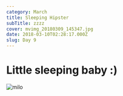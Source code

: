 ```yaml
---
category: March
title: Sleeping Hipster
subTitle: zzzz
cover: mvimg_20180309_145347.jpg
date: 2018-03-10T02:28:17.000Z
slug: Day 9
---
```

# Little sleeping baby :)

![milo](./mvimg_20180309_145347.jpg)
